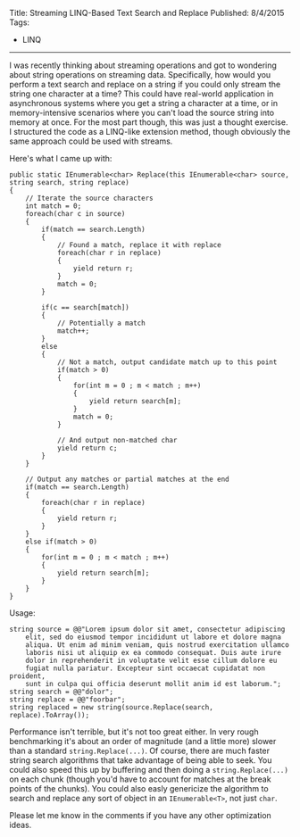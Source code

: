 Title: Streaming LINQ-Based Text Search and Replace
Published: 8/4/2015
Tags:
  - LINQ
---
I was recently thinking about streaming operations and got to wondering about string operations on streaming data. Specifically, how would you perform a text search and replace on a string if you could only stream the string one character at a time? This could have real-world application in asynchronous systems where you get a string a character at a time, or in memory-intensive scenarios where you can't load the source string into memory at once. For the most part though, this was just a thought exercise. I structured the code as a LINQ-like extension method, though obviously the same approach could be used with streams.

Here's what I came up with:

```
public static IEnumerable<char> Replace(this IEnumerable<char> source, string search, string replace)
{
	// Iterate the source characters
	int match = 0;
	foreach(char c in source)
	{
		if(match == search.Length)
		{
			// Found a match, replace it with replace
			foreach(char r in replace)
			{
				yield return r;
			}
			match = 0;
		}
		
		if(c == search[match])
		{
			// Potentially a match
			match++;
		}
		else
		{
			// Not a match, output candidate match up to this point
			if(match > 0)
			{
				for(int m = 0 ; m < match ; m++)
				{
					yield return search[m];
				}
				match = 0;
			}
			
			// And output non-matched char
			yield return c;
		}
	}
	
	// Output any matches or partial matches at the end
	if(match == search.Length)
	{
		foreach(char r in replace)
		{
			yield return r;
		}
	}
	else if(match > 0)
	{
		for(int m = 0 ; m < match ; m++)
		{
			yield return search[m];
		}			
	}
}
```

Usage:

```
string source = @@"Lorem ipsum dolor sit amet, consectetur adipiscing
	elit, sed do eiusmod tempor incididunt ut labore et dolore magna 
	aliqua. Ut enim ad minim veniam, quis nostrud exercitation ullamco 
	laboris nisi ut aliquip ex ea commodo consequat. Duis aute irure 
	dolor in reprehenderit in voluptate velit esse cillum dolore eu 
	fugiat nulla pariatur. Excepteur sint occaecat cupidatat non proident, 
	sunt in culpa qui officia deserunt mollit anim id est laborum.";
string search = @@"dolor";
string replace = @@"foorbar";
string replaced = new string(source.Replace(search, replace).ToArray());
```

Performance isn't terrible, but it's not too great either. In very rough benchmarking it's about an order of magnitude (and a little more) slower than a standard `string.Replace(...)`. Of course, there are much faster string search algorithms that take advantage of being able to seek. You could also speed this up by buffering and then doing a `string.Replace(...)` on each chunk (though you'd have to account for matches at the break points of the chunks). You could also easly genericize the algorithm to search and replace any sort of object in an `IEnumerable<T>`, not just `char`.

Please let me know in the comments if you have any other optimization ideas.